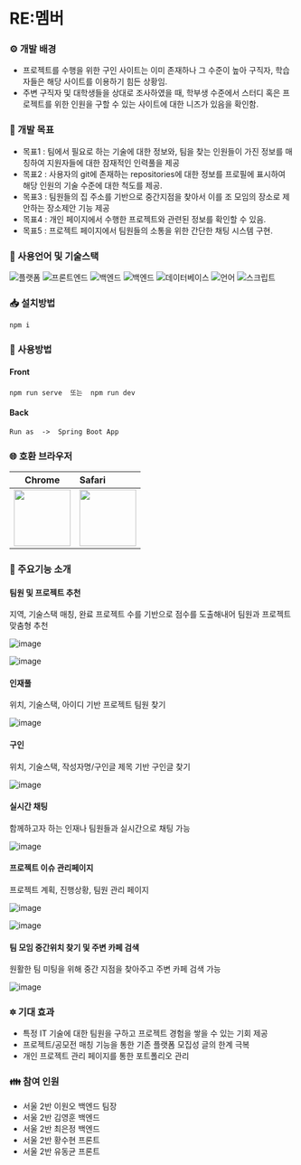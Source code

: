 # RE:멤버


### ⚙️ 개발 배경
- 프로젝트를 수행을 위한 구인 사이트는 이미 존재하나 그 수준이 높아 구직자, 학습자들은 해당 사이트를 이용하기 힘든 상황임.
- 주변 구직자 및 대학생들을 상대로 조사하였을 때, 학부생 수준에서 스터디 혹은 프로젝트를 위한 인원을 구할 수 있는 사이트에 대한 니즈가 있음을 확인함.

 
### :scroll: 개발 목표
- 목표1 : 팀에서 필요로 하는 기술에 대한 정보와, 팀을 찾는 인원들이 가진 정보를 매칭하여 지원자들에 대한 잠재적인 인력풀을 제공
- 목표2 : 사용자의 git에 존재하는 repositories에 대한 정보를 프로필에 표시하여 해당 인원의 기술 수준에 대한 척도를 제공.
- 목표3 : 팀원들의 집 주소를 기반으로 중간지점을 찾아서 이를 조 모임의 장소로 제안하는 장소제안 기능 제공
- 목표4 : 개인 페이지에서 수행한 프로젝트와 관련된 정보를 확인할 수 있음.
- 목표5 : 프로젝트 페이지에서 팀원들의 소통을 위한 간단한 채팅 시스템 구현.


### :wrench: 사용언어 및 기술스택
![플랫폼](https://img.shields.io/badge/platform-Web-purple)
![프론트엔드](https://img.shields.io/badge/Frontend-VUE.js-green)
![백엔드](https://img.shields.io/badge/Backend-Spring-blue)
![백엔드](https://img.shields.io/badge/Backend-MyBatis-blue)
![데이터베이스](https://img.shields.io/badge/DB-MySQL-yellow)
![언어](https://img.shields.io/badge/language-JAVA,__Javascript-brown)
![스크립트](https://img.shields.io/badge/Script-sock.js-red)


### 📥 설치방법
    
    npm i
    
    
### 📒 사용방법

#### Front
    npm run serve  또는  npm run dev
    
#### Back
    Run as  ->  Spring Boot App


### 🌐 호환 브라우저

| Chrome | Safari |
| ---------- | :--------- |
| <img src="/uploads/e46c65c61f1dcf704e6c3748642cf299/image.png"  width="100" height="100">  | <img src="/uploads/8d0d0075d2d2c44b237e5a4f23e45f37/image.png"  width="100" height="100">       |

### 📃 주요기능 소개

#### 팀원 및 프로젝트 추천

지역, 기술스택 매칭, 완료 프로젝트 수를 기반으로 점수를 도출해내어 팀원과 프로젝트 맞춤형 추천

![image](/uploads/f0c33d8eb64fd35d551b381bbd3e62d7/image.png)

![image](/uploads/4d29f471a648377fbf09e5ee68ed3edb/image.png)


#### 인재풀

위치, 기술스택, 아이디 기반 프로젝트 팀원 찾기

![image](/uploads/7a0d23d99047fcc5e4ec0c8acef2e6e8/image.png)

#### 구인

위치, 기술스택, 작성자명/구인글 제목 기반 구인글 찾기

![image](/uploads/72c2401c4795c26d846e6e5ccdf67128/image.png)

#### 실시간 채팅

함께하고자 하는 인재나 팀원들과 실시간으로 채팅 가능

![image](/uploads/b62b6e82f2ebd5662933f0653384e241/image.png)

#### 프로젝트 이슈 관리페이지

프로젝트 계획, 진행상황, 팀원 관리 페이지

![image](/uploads/6c048969aed47b519040da8aa999dca2/image.png)

![image](/uploads/b992d1eb01b4d1d40b0fc9392769a4ef/image.png)

#### 팀 모임 중간위치 찾기 및 주변 카페 검색

원활한 팀 미팅을 위해 중간 지점을 찾아주고 주변 카페 검색 가능

![image](/uploads/03318039a858baa710d6f7e61c222cac/image.png)


### :six_pointed_star: 기대 효과
- 특정 IT 기술에 대한 팀원을 구하고 프로젝트 경험을 쌓을 수 있는 기회 제공
- 프로젝트/공모전 매칭 기능을 통한 기존 플랫폼 모집성 글의 한계 극복
- 개인 프로젝트 관리 페이지를 통한 포트폴리오 관리

### :family: 참여 인원
- 서울 2반 이원오 백엔드 팀장  <br>
- 서울 2반 김영훈 백엔드<br>
- 서울 2반 최은정 백엔드<br>
- 서울 2반 황수현 프론트<br>
- 서울 2반 유동균 프론트<br>
